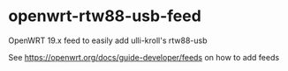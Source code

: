 # openwrt-rtw88-usb-feed
OpenWRT 19.x feed to easily add ulli-kroll's rtw88-usb

See https://openwrt.org/docs/guide-developer/feeds on how to add feeds
